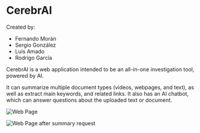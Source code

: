 # CerebrAI
Created by: 
- Fernando Morán
- Sergio González
- Luis Amado
- Rodrigo García

CerebrAI is a web application intended to be an all-in-one investigation tool, powered by AI. 

It can summarize multiple document types (videos, webpages, and text), as well as extract main keywords, and related links. It also has an AI chatbot, which can answer questions about the uploaded text or document. 

![Web Page](CerebrAi.jpg)

![Web Page after summary request](CerebrAiWorking.jpg)
